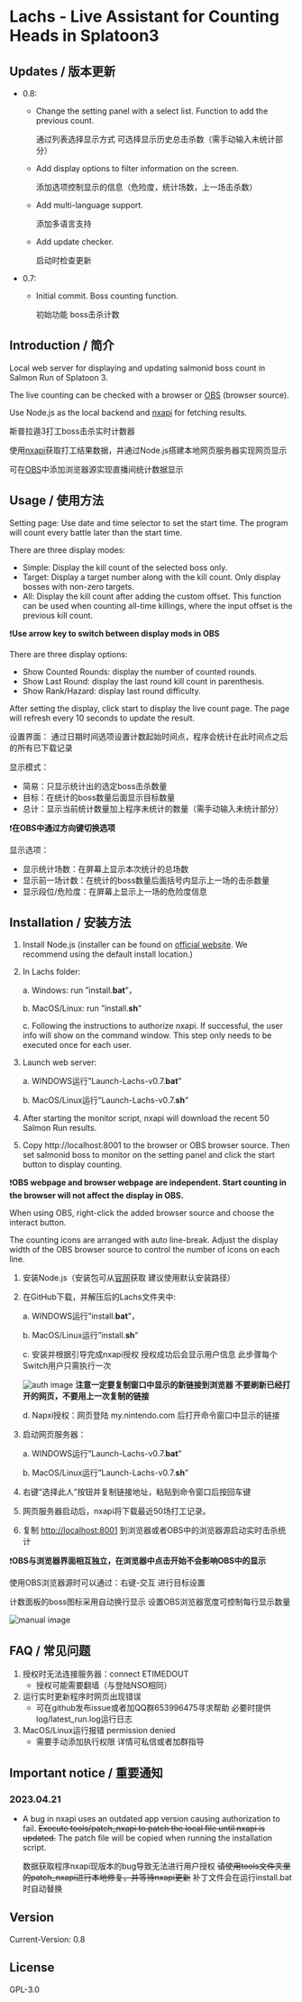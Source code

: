 Lachs - Live Assistant for Counting Heads in Splatoon3
===

## Updates / 版本更新

- 0.8:
    - Change the setting panel with a select list. Function to add the previous count. 

        通过列表选择显示方式 可选择显示历史总击杀数（需手动输入未统计部分）
    - Add display options to filter information on the screen.

        添加选项控制显示的信息（危险度，统计场数，上一场击杀数）
    - Add multi-language support.
    
        添加多语言支持

    - Add update checker.

        启动时检查更新

- 0.7:
    - Initial commit. Boss counting function.

        初始功能 boss击杀计数

## Introduction / 简介
Local web server for displaying and updating salmonid boss count in Salmon Run of Splatoon 3.

The live counting can be checked with a browser or [OBS](https://obsproject.com/) (browser source).

Use Node.js as the local backend and [nxapi](https://github.com/samuelthomas2774/nxapi) for fetching results.

斯普拉遁3打工boss击杀实时计数器

使用[nxapi](https://github.com/samuelthomas2774/nxapi)获取打工结果数据，并通过Node.js搭建本地网页服务器实现网页显示

可在[OBS](https://obsproject.com/)中添加浏览器源实现直播间统计数据显示

## Usage / 使用方法
Setting page:
Use date and time selector to set the start time. The program will count every battle later than the start time.

There are three display modes:
- Simple: Display the kill count of the selected boss only.
- Target: Display a target number along with the kill count. Only display bosses with non-zero targets.
- All: Display the kill count after adding the custom offset. This function can be used when counting all-time killings, where the input offset is the previous kill count.

❗**Use arrow key to switch between display mods in OBS**

There are three display options:
- Show Counted Rounds: display the number of counted rounds.
- Show Last Round: display the last round kill count in parenthesis.
- Show Rank/Hazard: display last round difficulty.

After setting the display, click start to display the live count page. The page will refresh every 10 seconds to update the result.

设置界面：
通过日期时间选项设置计数起始时间点，程序会统计在此时间点之后的所有已下载记录

显示模式：
- 简易：只显示统计出的选定boss击杀数量
- 目标：在统计的boss数量后面显示目标数量
- 总计：显示当前统计数量加上程序未统计的数量（需手动输入未统计部分）

❗**在OBS中通过方向键切换选项**

显示选项：
- 显示统计场数：在屏幕上显示本次统计的总场数
- 显示前一场计数：在统计的boss数量后面括号内显示上一场的击杀数量
- 显示段位/危险度：在屏幕上显示上一场的危险度信息

## Installation / 安装方法
1. Install Node.js (installer can be found on [official website](https://nodejs.org/en).
We recommend using the default install location.)
2. In Lachs folder:

    a. Windows: run ”install.**bat**”，

    b. MacOS/Linux: run ”install.**sh**”

    c. Following the instructions to authorize nxapi. If successful, the user info will show on the command window.
    This step only needs to be executed once for each user.

3. Launch web server:

    a. WINDOWS运行”Launch-Lachs-v0.7.**bat**”

    b. MacOS/Linux运行”Launch-Lachs-v0.7.**sh**”

4. After starting the monitor script, nxapi will download the recent 50 Salmon Run results.
5. Copy http://localhost:8001 to the browser or OBS browser source. 
Then set salmonid boss to monitor on the setting panel and click the start button to display counting.

❗**OBS webpage and browser webpage are independent. Start counting in the browser will not affect the display in OBS.**

When using OBS, right-click the added browser source and choose the interact button. 

The counting icons are arranged with auto line-break. Adjust the display width of the OBS browser source 
to control the number of icons on each line.

1. 安装Node.js（安装包可从[官网](https://nodejs.org/en)获取
建议使用默认安装路径）
2. 在GitHub下载，并解压后的Lachs文件夹中:

    a. WINDOWS运行”install.**bat**”，

    b. MacOS/Linux运行”install.**sh**”

    c. 安装并根据引导完成nxapi授权 授权成功后会显示用户信息 此步骤每个Switch用户只需执行一次

    ![auth image](./img/auth.png)
    **注意一定要复制窗口中显示的新链接到浏览器 不要刷新已经打开的网页，不要用上一次复制的链接**

    d. Napxi授权：网页登陆 my.nintendo.com 后打开命令窗口中显示的链接

3. 启动网页服务器：

    a. WINDOWS运行”Launch-Lachs-v0.7.**bat**”

    b. MacOS/Linux运行”Launch-Lachs-v0.7.**sh**”
4. 右键“选择此人”按钮并复制链接地址，粘贴到命令窗口后按回车键
5. 网页服务器启动后，nxapi将下载最近50场打工记录。
6. 复制 [http://localhost:8001](http://localhost:8001/) 到浏览器或者OBS中的浏览器源启动实时击杀统计
     


❗**OBS与浏览器界面相互独立，在浏览器中点击开始不会影响OBS中的显示**

使用OBS浏览器源时可以通过：右键-交互 进行目标设置

计数面板的boss图标采用自动换行显示 设置OBS浏览器宽度可控制每行显示数量

![manual image](./img/manual.png)

## FAQ / 常见问题
1. 授权时无法连接服务器：connect ETIMEDOUT
    - 授权可能需要翻墙（与登陆NSO相同）
2. 运行实时更新程序时网页出现错误
    - 可在github发布issue或者加QQ群653996475寻求帮助 必要时提供log/latest_run.log运行日志
3. MacOS/Linux运行报错 permission denied
    - 需要手动添加执行权限 详情可私信或者加群指导

## Important notice / 重要通知
### 2023.04.21
- A bug in nxapi uses an outdated app version causing authorization to fail. ~~Execute tools/patch_nxapi to patch the local file until nxapi is updated.~~ The patch file will be copied when running the installation script.

    数据获取程序nxapi现版本的bug导致无法进行用户授权 ~~请使用tools文件夹里的patch_nxapi进行本地修复，并等待nxapi更新~~ 补丁文件会在运行install.bat时自动替换

## Version
Current-Version: 0.8

## License
GPL-3.0
